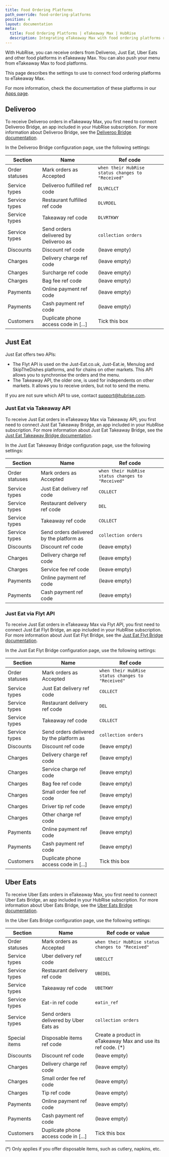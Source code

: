 ```yaml
---
title: Food Ordering Platforms
path_override: food-ordering-platforms
position: 4
layout: documentation
meta:
  title: Food Ordering Platforms | eTakeaway Max | HubRise
  description: Integrating eTakeaway Max with food ordering platforms requires you to specify particular ref codes in the configuration page of the delivery platform bridge.
---
```


With HubRise, you can receive orders from Deliveroo, Just Eat, Uber Eats and other food platforms in eTakeaway Max. You can also push your menu from eTakeaway Max to food platforms.

This page describes the settings to use to connect food ordering platforms to eTakeaway Max.

For more information, check the documentation of these platforms in our [Apps page](/apps#food-ordering-platforms).

## Deliveroo

To receive Deliveroo orders in eTakeaway Max, you first need to connect Deliveroo Bridge, an app included in your HubRise subscription. For more information about Deliveroo Bridge, see the [Deliveroo Bridge documentation](/apps/deliveroo/overview).

In the Deliveroo Bridge configuration page, use the following settings:

| Section        | Name                                  | Ref code                                          |
| -------------- | ------------------------------------- | ------------------------------------------------- |
| Order statuses | Mark orders as Accepted               | `when their HubRise status changes to "Received"` |
| Service types  | Deliveroo fulfilled ref code          | `DLVRCLCT`                                        |
| Service types  | Restaurant fulfilled ref code         | `DLVRDEL`                                         |
| Service types  | Takeaway ref code                     | `DLVRTKWY`                                        |
| Service types  | Send orders delivered by Deliveroo as | `collection orders`                               |
| Discounts      | Discount ref code                     | (leave empty)                                     |
| Charges        | Delivery charge ref code              | (leave empty)                                     |
| Charges        | Surcharge ref code                    | (leave empty)                                     |
| Charges        | Bag fee ref code                      | (leave empty)                                     |
| Payments       | Online payment ref code               | (leave empty)                                     |
| Payments       | Cash payment ref code                 | (leave empty)                                     |
| Customers      | Duplicate phone access code in [...]  | Tick this box                                     |

## Just Eat

Just Eat offers two APIs:

- The Flyt API is used on the Just-Eat.co.uk, Just-Eat.ie, Menulog and SkipTheDishes platforms, and for chains on other markets. This API allows you to synchronise the orders and the menu.
- The Takeaway API, the older one, is used for independents on other markets. It allows you to receive orders, but not to send the menu.

If you are not sure which API to use, contact support@hubrise.com.

### Just Eat via Takeaway API

To receive Just Eat orders in eTakeaway Max via Takeaway API, you first need to connect Just Eat Takeaway Bridge, an app included in your HubRise subscription. For more information about Just Eat Takeaway Bridge, see the [Just Eat Takeaway Bridge documentation](/apps/just-eat-takeaway/overview).

In the Just Eat Takeaway Bridge configuration page, use the following settings:

| Section        | Name                                     | Ref code                                          |
| -------------- | ---------------------------------------- | ------------------------------------------------- |
| Order statuses | Mark orders as Accepted                  | `when their HubRise status changes to "Received"` |
| Service types  | Just Eat delivery ref code               | `COLLECT`                                         |
| Service types  | Restaurant delivery ref code             | `DEL`                                             |
| Service types  | Takeaway ref code                        | `COLLECT`                                         |
| Service types  | Send orders delivered by the platform as | `collection orders`                               |
| Discounts      | Discount ref code                        | (leave empty)                                     |
| Charges        | Delivery charge ref code                 | (leave empty)                                     |
| Charges        | Service fee ref code                     | (leave empty)                                     |
| Payments       | Online payment ref code                  | (leave empty)                                     |
| Payments       | Cash payment ref code                    | (leave empty)                                     |

### Just Eat via Flyt API

To receive Just Eat orders in eTakeaway Max via Flyt API, you first need to connect Just Eat Flyt Bridge, an app included in your HubRise subscription. For more information about Just Eat Flyt Bridge, see the [Just Eat Flyt Bridge documentation](/apps/just-eat-flyt/overview).

In the Just Eat Flyt Bridge configuration page, use the following settings:

| Section        | Name                                     | Ref code                                          |
| -------------- | ---------------------------------------- | ------------------------------------------------- |
| Order statuses | Mark orders as Accepted                  | `when their HubRise status changes to "Received"` |
| Service types  | Just Eat delivery ref code               | `COLLECT`                                         |
| Service types  | Restaurant delivery ref code             | `DEL`                                             |
| Service types  | Takeaway ref code                        | `COLLECT`                                         |
| Service types  | Send orders delivered by the platform as | `collection orders`                               |
| Discounts      | Discount ref code                        | (leave empty)                                     |
| Charges        | Delivery charge ref code                 | (leave empty)                                     |
| Charges        | Service charge ref code                  | (leave empty)                                     |
| Charges        | Bag fee ref code                         | (leave empty)                                     |
| Charges        | Small order fee ref code                 | (leave empty)                                     |
| Charges        | Driver tip ref code                      | (leave empty)                                     |
| Charges        | Other charge ref code                    | (leave empty)                                     |
| Payments       | Online payment ref code                  | (leave empty)                                     |
| Payments       | Cash payment ref code                    | (leave empty)                                     |
| Customers      | Duplicate phone access code in [...]     | Tick this box                                     |

## Uber Eats

To receive Uber Eats orders in eTakeaway Max, you first need to connect Uber Eats Bridge, an app included in your HubRise subscription. For more information about Uber Eats Bridge, see the [Uber Eats Bridge documentation](/apps/uber-eats/overview).

In the Uber Eats Bridge configuration page, use the following settings:

| Section        | Name                                  | Ref code or value                                            |
| -------------- | ------------------------------------- | ------------------------------------------------------------ |
| Order statuses | Mark orders as Accepted               | `when their HubRise status changes to "Received"`            |
| Service types  | Uber delivery ref code                | `UBECLCT`                                                    |
| Service types  | Restaurant delivery ref code          | `UBEDEL`                                                     |
| Service types  | Takeaway ref code                     | `UBETKWY`                                                    |
| Service types  | Eat-in ref code                       | `eatin_ref`                                                  |
| Service types  | Send orders delivered by Uber Eats as | `collection orders`                                          |
| Special items  | Disposable items ref code             | Create a product in eTakeaway Max and use its ref code. (\*) |
| Discounts      | Discount ref code                     | (leave empty)                                                |
| Charges        | Delivery charge ref code              | (leave empty)                                                |
| Charges        | Small order fee ref code              | (leave empty)                                                |
| Charges        | Tip ref code                          | (leave empty)                                                |
| Payments       | Online payment ref code               | (leave empty)                                                |
| Payments       | Cash payment ref code                 | (leave empty)                                                |
| Customers      | Duplicate phone access code in [...]  | Tick this box                                                |

(\*) Only applies if you offer disposable items, such as cutlery, napkins, etc.
